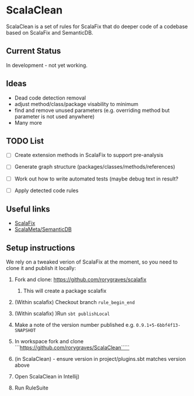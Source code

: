 # ScalaClean

ScalaClean is a set of rules for ScalaFix that do deeper code of a codebase 
based on ScalaFix and SemanticDB.

## Current Status

In development - not yet working. 

## Ideas

- Dead code detection removal
- adjust method/class/package visability to minimum
- find and remove unused parameters (e.g. overriding method but parameter is not used anywhere)
- Many more

## TODO List

- [ ] Create extension methods in ScalaFix to support pre-analysis
- [ ] Generate graph structure (packages/classes/methods/references)
- [ ] Work out how to write automated tests (maybe debug text in result?
- [ ] Apply detected code rules


## Useful links

- [ScalaFix](https://github.com/scalacenter/scalafix)
- [ScalaMeta/SemanticDB](https://scalameta.org/)

## Setup instructions

We rely on a tweaked verion of ScalaFix at the moment, so you need to clone it
and publish it locally:

1. Fork and clone: https://github.com/rorygraves/scalafix
    1. This will create a package scalafix
         
1. (Within scalafix) Checkout branch ```rule_begin_end```
1. (Within scalafix) )Run ```sbt publishLocal```
1. Make a note of the version number published e.g. ```0.9.1+5-6bbf4f13-SNAPSHOT```
2. In workspace fork and clone ```https://github.com/rorygraves/ScalaClean`````
2. (in ScalaClean)  - ensure version in project/plugins.sbt matches version above
3. Open ScalaClean in Intellij)
4. Run RuleSuite




